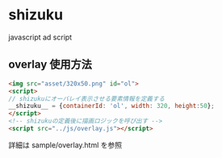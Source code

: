 # shizuku
javascript ad script


## overlay 使用方法

```html
<img src="asset/320x50.png" id="ol">
<script>
// shizukuにオーバレイ表示させる要素情報を定義する
__shizuku__ = {containerId: 'ol', width: 320, height:50};
</script>
<!-- shizukuの定義後に描画ロジックを呼び出す -->
<script src="../js/overlay.js"></script>
```

詳細は sample/overlay.html を参照
